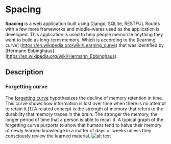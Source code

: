 # Spacing

**Spacing** is a web application built using Django, SQLite, RESTFUL Routes with a few more frameworks and middle-wares used as the application is developed. This application is used to help people memorize anything they want to build as long-term memory. Which is according to the [learning curve] (https://en.wikipedia.org/wiki/Learning_curve) that was identified by [Hermann Ebbinghaus] (https://en.wikipedia.org/wiki/Hermann_Ebbinghaus).

## Description

### Forgetting curve
The [forgetting curve](https://en.wikipedia.org/wiki/Forgetting_curve) hypothesizes the decline of memory retention in time. This curve shows how information is lost over time when there is no attempt to retain it.[1] A related concept is the strength of memory that refers to the durability that memory traces in the brain. The stronger the memory, the longer period of time that a person is able to recall it. A typical graph of the forgetting curve purports to show that humans tend to halve their memory of newly learned knowledge in a matter of days or weeks unless they consciously review the learned material.
![alt text](https://upload.wikimedia.org/wikipedia/commons/4/4e/ForgettingCurve.svg)
